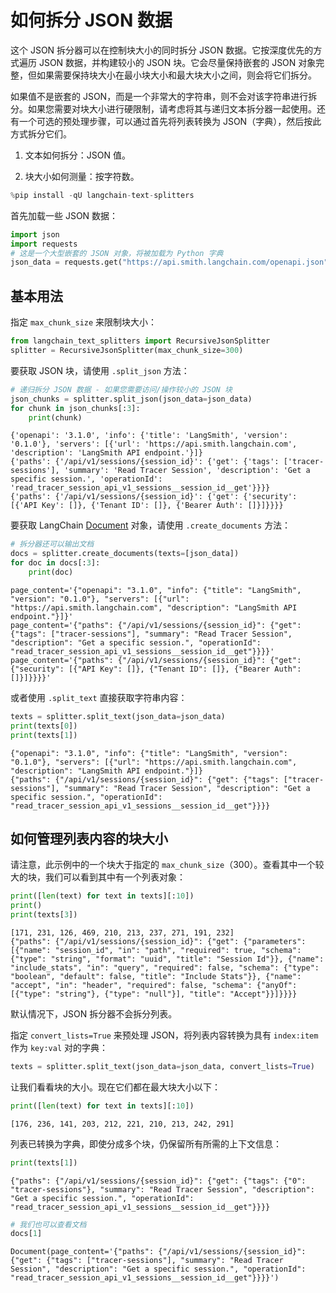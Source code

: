 # 如何拆分 JSON 数据

这个 JSON 拆分器可以在控制块大小的同时拆分 JSON 数据。它按深度优先的方式遍历 JSON 数据，并构建较小的 JSON 块。它会尽量保持嵌套的 JSON 对象完整，但如果需要保持块大小在最小块大小和最大块大小之间，则会将它们拆分。

如果值不是嵌套的 JSON，而是一个非常大的字符串，则不会对该字符串进行拆分。如果您需要对块大小进行硬限制，请考虑将其与递归文本拆分器一起使用。还有一个可选的预处理步骤，可以通过首先将列表转换为 JSON（字典），然后按此方式拆分它们。

1. 文本如何拆分：JSON 值。

2. 块大小如何测量：按字符数。

```python
%pip install -qU langchain-text-splitters
```

首先加载一些 JSON 数据：

```python
import json
import requests
# 这是一个大型嵌套的 JSON 对象，将被加载为 Python 字典
json_data = requests.get("https://api.smith.langchain.com/openapi.json").json()
```

## 基本用法

指定 `max_chunk_size` 来限制块大小：

```python
from langchain_text_splitters import RecursiveJsonSplitter
splitter = RecursiveJsonSplitter(max_chunk_size=300)
```

要获取 JSON 块，请使用 `.split_json` 方法：

```python
# 递归拆分 JSON 数据 - 如果您需要访问/操作较小的 JSON 块
json_chunks = splitter.split_json(json_data=json_data)
for chunk in json_chunks[:3]:
    print(chunk)
```

```output
{'openapi': '3.1.0', 'info': {'title': 'LangSmith', 'version': '0.1.0'}, 'servers': [{'url': 'https://api.smith.langchain.com', 'description': 'LangSmith API endpoint.'}]}
{'paths': {'/api/v1/sessions/{session_id}': {'get': {'tags': ['tracer-sessions'], 'summary': 'Read Tracer Session', 'description': 'Get a specific session.', 'operationId': 'read_tracer_session_api_v1_sessions__session_id__get'}}}}
{'paths': {'/api/v1/sessions/{session_id}': {'get': {'security': [{'API Key': []}, {'Tenant ID': []}, {'Bearer Auth': []}]}}}}
```

要获取 LangChain [Document](https://api.python.langchain.com/en/latest/documents/langchain_core.documents.base.Document.html) 对象，请使用 `.create_documents` 方法：

```python
# 拆分器还可以输出文档
docs = splitter.create_documents(texts=[json_data])
for doc in docs[:3]:
    print(doc)
```

```output
page_content='{"openapi": "3.1.0", "info": {"title": "LangSmith", "version": "0.1.0"}, "servers": [{"url": "https://api.smith.langchain.com", "description": "LangSmith API endpoint."}]}'
page_content='{"paths": {"/api/v1/sessions/{session_id}": {"get": {"tags": ["tracer-sessions"], "summary": "Read Tracer Session", "description": "Get a specific session.", "operationId": "read_tracer_session_api_v1_sessions__session_id__get"}}}}'
page_content='{"paths": {"/api/v1/sessions/{session_id}": {"get": {"security": [{"API Key": []}, {"Tenant ID": []}, {"Bearer Auth": []}]}}}}'
```

或者使用 `.split_text` 直接获取字符串内容：

```python
texts = splitter.split_text(json_data=json_data)
print(texts[0])
print(texts[1])
```

```output
{"openapi": "3.1.0", "info": {"title": "LangSmith", "version": "0.1.0"}, "servers": [{"url": "https://api.smith.langchain.com", "description": "LangSmith API endpoint."}]}
{"paths": {"/api/v1/sessions/{session_id}": {"get": {"tags": ["tracer-sessions"], "summary": "Read Tracer Session", "description": "Get a specific session.", "operationId": "read_tracer_session_api_v1_sessions__session_id__get"}}}}
```

## 如何管理列表内容的块大小

请注意，此示例中的一个块大于指定的 `max_chunk_size`（300）。查看其中一个较大的块，我们可以看到其中有一个列表对象：

```python
print([len(text) for text in texts][:10])
print()
print(texts[3])
```

```output
[171, 231, 126, 469, 210, 213, 237, 271, 191, 232]
{"paths": {"/api/v1/sessions/{session_id}": {"get": {"parameters": [{"name": "session_id", "in": "path", "required": true, "schema": {"type": "string", "format": "uuid", "title": "Session Id"}}, {"name": "include_stats", "in": "query", "required": false, "schema": {"type": "boolean", "default": false, "title": "Include Stats"}}, {"name": "accept", "in": "header", "required": false, "schema": {"anyOf": [{"type": "string"}, {"type": "null"}], "title": "Accept"}}]}}}}
```

默认情况下，JSON 拆分器不会拆分列表。

指定 `convert_lists=True` 来预处理 JSON，将列表内容转换为具有 `index:item` 作为 `key:val` 对的字典：

```python
texts = splitter.split_text(json_data=json_data, convert_lists=True)
```

让我们看看块的大小。现在它们都在最大块大小以下：

```python
print([len(text) for text in texts][:10])
```

```output
[176, 236, 141, 203, 212, 221, 210, 213, 242, 291]
```

列表已转换为字典，即使分成多个块，仍保留所有所需的上下文信息：

```python
print(texts[1])
```

```output
{"paths": {"/api/v1/sessions/{session_id}": {"get": {"tags": {"0": "tracer-sessions"}, "summary": "Read Tracer Session", "description": "Get a specific session.", "operationId": "read_tracer_session_api_v1_sessions__session_id__get"}}}}
```

```python
# 我们也可以查看文档
docs[1]
```

```output
Document(page_content='{"paths": {"/api/v1/sessions/{session_id}": {"get": {"tags": ["tracer-sessions"], "summary": "Read Tracer Session", "description": "Get a specific session.", "operationId": "read_tracer_session_api_v1_sessions__session_id__get"}}}}')
```